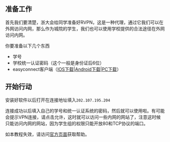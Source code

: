 ## 准备工作

首先我们要清楚，浙大会给同学准备好RVPN，这是一种代理，通过它我们可以在外网访问内网，那么作为城院的学生，我们也可以使用学校提供的合法途径在外网访问内网。

你要准备以下几个东西

* 学号
* 学校统一认证密码（这个一般是身份证后6位）
* easyconnect客户端（[IOS下载](https://itunes.apple.com/cn/app/easyconnect/id440460214?mt=8)\|[Android下载](https://202.107.195.204/por/android.csp)\|[PC下载](https://202.107.195.204/com/setup.html?4)）

## 开始行动

安装好软件以后打开在连接地址填入`202.107.195.204`

连接成功以后填入自己的学号和统一认证系统的密码，然后就可以使用啦。有可能会提示VPN连接，请点击允许，这时就可以访问一些内网的网站了，注意这时候只能访问内网的网站，因为学生组的权限只能开放80和TCP协议的端口。

如本教程失效，请访问[官方页面](https://202.107.195.204/por/login_psw.csp?)获取帮助。